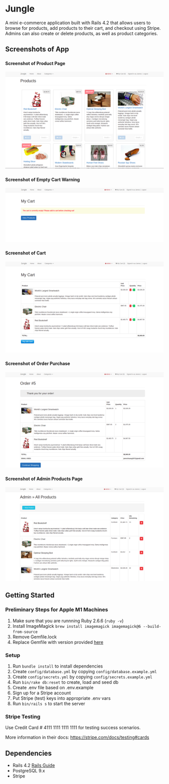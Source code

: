 # Jungle

A mini e-commerce application built with Rails 4.2 that allows users to browse for products, add products to their cart, and checkout using Stripe. Admins can also create or delete products, as well as product categories.


## Screenshots of App

##### <h4>Screenshot of Product Page</h4>
!["Screenshot of Product Page"](https://github.com/jameshuang98/jungle-rails/blob/master/app/assets/images/products.png?raw=true)

##### <h4>Screenshot of Empty Cart Warning</h4>
!["Screenshot of Empty Cart Warning"](https://github.com/jameshuang98/jungle-rails/blob/master/app/assets/images/empty_cart.png?raw=true)

##### <h4>Screenshot of Cart</h4>
!["Screenshot of Cart"](https://github.com/jameshuang98/jungle-rails/blob/master/app/assets/images/cart.png?raw=true)

##### <h4>Screenshot of Order Purchase</h4>
!["Screenshot of Order Purchase"](https://github.com/jameshuang98/jungle-rails/blob/master/app/assets/images/order_details.png?raw=true)

##### <h4>Screenshot of Admin Products Page</h4>
!["Screenshot of Admin Products Page"](https://github.com/jameshuang98/jungle-rails/blob/master/app/assets/images/adminproducts.png?raw=true)


## Getting Started

### Preliminary Steps for Apple M1 Machines

1. Make sure that you are runnning Ruby 2.6.6 (`ruby -v`)
1. Install ImageMagick `brew install imagemagick imagemagick@6 --build-from-source`
2. Remove Gemfile.lock
3. Replace Gemfile with version provided [here](https://gist.githubusercontent.com/FrancisBourgouin/831795ae12c4704687a0c2496d91a727/raw/ce8e2104f725f43e56650d404169c7b11c33a5c5/Gemfile)

### Setup

1. Run `bundle install` to install dependencies
2. Create `config/database.yml` by copying `config/database.example.yml`
3. Create `config/secrets.yml` by copying `config/secrets.example.yml`
4. Run `bin/rake db:reset` to create, load and seed db
5. Create .env file based on .env.example
6. Sign up for a Stripe account
7. Put Stripe (test) keys into appropriate .env vars
8. Run `bin/rails s` to start the server

### Stripe Testing

Use Credit Card # 4111 1111 1111 1111 for testing success scenarios.

More information in their docs: <https://stripe.com/docs/testing#cards>

## Dependencies

* Rails 4.2 [Rails Guide](http://guides.rubyonrails.org/v4.2/)
* PostgreSQL 9.x
* Stripe

